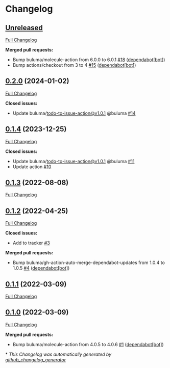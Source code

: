 # Changelog

## [Unreleased](https://github.com/buluma/ansible-role-powertools/tree/HEAD)

[Full Changelog](https://github.com/buluma/ansible-role-powertools/compare/0.2.0...HEAD)

**Merged pull requests:**

- Bump buluma/molecule-action from 6.0.0 to 6.0.1 [\#18](https://github.com/buluma/ansible-role-powertools/pull/18) ([dependabot[bot]](https://github.com/apps/dependabot))
- Bump actions/checkout from 3 to 4 [\#15](https://github.com/buluma/ansible-role-powertools/pull/15) ([dependabot[bot]](https://github.com/apps/dependabot))

## [0.2.0](https://github.com/buluma/ansible-role-powertools/tree/0.2.0) (2024-01-02)

[Full Changelog](https://github.com/buluma/ansible-role-powertools/compare/0.1.4...0.2.0)

**Closed issues:**

- Update buluma/todo-to-issue-action@v1.0.1 @buluma [\#14](https://github.com/buluma/ansible-role-powertools/issues/14)

## [0.1.4](https://github.com/buluma/ansible-role-powertools/tree/0.1.4) (2023-12-25)

[Full Changelog](https://github.com/buluma/ansible-role-powertools/compare/0.1.3...0.1.4)

**Closed issues:**

- Update buluma/todo-to-issue-action@v1.0.1 @buluma [\#11](https://github.com/buluma/ansible-role-powertools/issues/11)
- Update action [\#10](https://github.com/buluma/ansible-role-powertools/issues/10)

## [0.1.3](https://github.com/buluma/ansible-role-powertools/tree/0.1.3) (2022-08-08)

[Full Changelog](https://github.com/buluma/ansible-role-powertools/compare/0.1.2...0.1.3)

## [0.1.2](https://github.com/buluma/ansible-role-powertools/tree/0.1.2) (2022-04-25)

[Full Changelog](https://github.com/buluma/ansible-role-powertools/compare/0.1.1...0.1.2)

**Closed issues:**

- Add to tracker [\#3](https://github.com/buluma/ansible-role-powertools/issues/3)

**Merged pull requests:**

- Bump buluma/gh-action-auto-merge-dependabot-updates from 1.0.4 to 1.0.5 [\#4](https://github.com/buluma/ansible-role-powertools/pull/4) ([dependabot[bot]](https://github.com/apps/dependabot))

## [0.1.1](https://github.com/buluma/ansible-role-powertools/tree/0.1.1) (2022-03-09)

[Full Changelog](https://github.com/buluma/ansible-role-powertools/compare/0.1.0...0.1.1)

## [0.1.0](https://github.com/buluma/ansible-role-powertools/tree/0.1.0) (2022-03-09)

[Full Changelog](https://github.com/buluma/ansible-role-powertools/compare/ead65659411383fda3d66fa8dd3b6fbd7ff869cb...0.1.0)

**Merged pull requests:**

- Bump buluma/molecule-action from 4.0.5 to 4.0.6 [\#1](https://github.com/buluma/ansible-role-powertools/pull/1) ([dependabot[bot]](https://github.com/apps/dependabot))



\* *This Changelog was automatically generated by [github_changelog_generator](https://github.com/github-changelog-generator/github-changelog-generator)*
